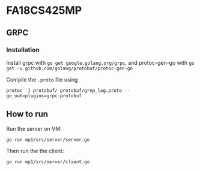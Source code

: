 # FA18CS425MP

## GRPC

### Installation

Install grpc with
`go get google.golang.org/grpc`, and protoc-gen-go with `go get -u github.com/golang/protobuf/protoc-gen-go`

Compile the `.proto` file using

`protoc -I protobuf/ protobuf/grep_log.proto --go_out=plugins=grpc:protobuf`

## How to run

Run the server on VM:

`go run mp1/src/server/server.go`

Then run the the client:

`go run mp1/src/server/client.go`
